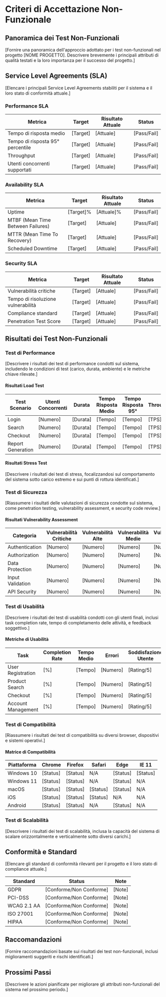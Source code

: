 # Criteri di Accettazione Non-Funzionale

## Panoramica dei Test Non-Funzionali

[Fornire una panoramica dell'approccio adottato per i test non-funzionali nel progetto [NOME PROGETTO]. Descrivere brevemente i principali attributi di qualità testati e la loro importanza per il successo del progetto.]

## Service Level Agreements (SLA)

[Elencare i principali Service Level Agreements stabiliti per il sistema e il loro stato di conformità attuale.]

### Performance SLA

| Metrica | Target | Risultato Attuale | Status |
|---------|--------|------------------|--------|
| Tempo di risposta medio | [Target] | [Attuale] | [Pass/Fail] |
| Tempo di risposta 95° percentile | [Target] | [Attuale] | [Pass/Fail] |
| Throughput | [Target] | [Attuale] | [Pass/Fail] |
| Utenti concorrenti supportati | [Target] | [Attuale] | [Pass/Fail] |

### Availability SLA

| Metrica | Target | Risultato Attuale | Status |
|---------|--------|------------------|--------|
| Uptime | [Target]% | [Attuale]% | [Pass/Fail] |
| MTBF (Mean Time Between Failures) | [Target] | [Attuale] | [Pass/Fail] |
| MTTR (Mean Time To Recovery) | [Target] | [Attuale] | [Pass/Fail] |
| Scheduled Downtime | [Target] | [Attuale] | [Pass/Fail] |

### Security SLA

| Metrica | Target | Risultato Attuale | Status |
|---------|--------|------------------|--------|
| Vulnerabilità critiche | [Target] | [Attuale] | [Pass/Fail] |
| Tempo di risoluzione vulnerabilità | [Target] | [Attuale] | [Pass/Fail] |
| Compliance standard | [Target] | [Attuale] | [Pass/Fail] |
| Penetration Test Score | [Target] | [Attuale] | [Pass/Fail] |

## Risultati dei Test Non-Funzionali

### Test di Performance

[Descrivere i risultati dei test di performance condotti sul sistema, includendo le condizioni di test (carico, durata, ambiente) e le metriche chiave rilevate.]

#### Risultati Load Test

| Test Scenario | Utenti Concorrenti | Durata | Tempo Risposta Medio | Tempo Risposta 95° | Throughput | Status |
|---------------|-------------------|--------|---------------------|-------------------|-----------|--------|
| Login | [Numero] | [Durata] | [Tempo] | [Tempo] | [TPS] | [Pass/Fail] |
| Search | [Numero] | [Durata] | [Tempo] | [Tempo] | [TPS] | [Pass/Fail] |
| Checkout | [Numero] | [Durata] | [Tempo] | [Tempo] | [TPS] | [Pass/Fail] |
| Report Generation | [Numero] | [Durata] | [Tempo] | [Tempo] | [TPS] | [Pass/Fail] |

#### Risultati Stress Test

[Descrivere i risultati dei test di stress, focalizzandosi sul comportamento del sistema sotto carico estremo e sui punti di rottura identificati.]

### Test di Sicurezza

[Riassumere i risultati delle valutazioni di sicurezza condotte sul sistema, come penetration testing, vulnerability assessment, e security code review.]

#### Risultati Vulnerability Assessment

| Categoria | Vulnerabilità Critiche | Vulnerabilità Alte | Vulnerabilità Medie | Vulnerabilità Basse |
|-----------|------------------------|-------------------|---------------------|---------------------|
| Authentication | [Numero] | [Numero] | [Numero] | [Numero] |
| Authorization | [Numero] | [Numero] | [Numero] | [Numero] |
| Data Protection | [Numero] | [Numero] | [Numero] | [Numero] |
| Input Validation | [Numero] | [Numero] | [Numero] | [Numero] |
| API Security | [Numero] | [Numero] | [Numero] | [Numero] |

### Test di Usabilità

[Descrivere i risultati dei test di usabilità condotti con gli utenti finali, inclusi task completion rate, tempo di completamento delle attività, e feedback soggettivo.]

#### Metriche di Usabilità

| Task | Completion Rate | Tempo Medio | Errori | Soddisfazione Utente |
|------|----------------|------------|--------|---------------------|
| User Registration | [%] | [Tempo] | [Numero] | [Rating/5] |
| Product Search | [%] | [Tempo] | [Numero] | [Rating/5] |
| Checkout | [%] | [Tempo] | [Numero] | [Rating/5] |
| Account Management | [%] | [Tempo] | [Numero] | [Rating/5] |

### Test di Compatibilità

[Riassumere i risultati dei test di compatibilità su diversi browser, dispositivi e sistemi operativi.]

#### Matrice di Compatibilità

| Piattaforma | Chrome | Firefox | Safari | Edge | IE 11 |
|------------|--------|---------|--------|------|-------|
| Windows 10 | [Status] | [Status] | N/A | [Status] | [Status] |
| Windows 11 | [Status] | [Status] | N/A | [Status] | N/A |
| macOS | [Status] | [Status] | [Status] | [Status] | N/A |
| iOS | [Status] | [Status] | [Status] | N/A | N/A |
| Android | [Status] | [Status] | N/A | [Status] | N/A |

### Test di Scalabilità

[Descrivere i risultati dei test di scalabilità, inclusa la capacità del sistema di scalare orizzontalmente e verticalmente sotto diversi carichi.]

## Conformità e Standard

[Elencare gli standard di conformità rilevanti per il progetto e il loro stato di compliance attuale.]

| Standard | Status | Note |
|---------|--------|------|
| GDPR | [Conforme/Non Conforme] | [Note] |
| PCI-DSS | [Conforme/Non Conforme] | [Note] |
| WCAG 2.1 AA | [Conforme/Non Conforme] | [Note] |
| ISO 27001 | [Conforme/Non Conforme] | [Note] |
| HIPAA | [Conforme/Non Conforme] | [Note] |

## Raccomandazioni

[Fornire raccomandazioni basate sui risultati dei test non-funzionali, inclusi miglioramenti suggeriti e rischi identificati.]

## Prossimi Passi

[Descrivere le azioni pianificate per migliorare gli attributi non-funzionali del sistema nel prossimo periodo.]
